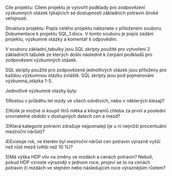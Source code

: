 Cíle projektu: 
Cílem projektu je vytvořit podklady pro zodpovězení výzkumných otázek týkajících se dostupnosti základních potravin široké veřejnosti.

Struktura projektu: 
Popis celého projektu naleznete v přiloženém souboru Dokumentace k projektu SQL_1.docx. V tomto souboru je popis zadání projektu, výzkumné otázky a komentář k odpovědím.

V souboru základní_tabulky jsou SQL skripty použité pro vytvoření 2 základních tabulek ze kterých došlo následně k čerpání podkladů pro zodpovězení výzkumných otázek. 

SQL skripty použité pro zodpovězené jednotlivých otázek jsou přiloženy pro každou výzkumnou otázku zvláště. SQL skripty jsou pod pojmenování výzkumná_otázka 1-5. 

Jednotlivé výzkumné otázky byly:

1)Rostou v průběhu let mzdy ve všech odvětvích, nebo v některých klesají?

2)Kolik je možné si koupit litrů mléka a kilogramů chleba za první a poslední srovnatelné období v dostupných datech cen a mezd?

3)Která kategorie potravin zdražuje nejpomaleji (je u ní nejnižší procentuální meziroční nárůst)?

4)Existuje rok, ve kterém byl meziroční nárůst cen potravin výrazně vyšší než růst mezd (větší než 10 %)?

5)Má výška HDP vliv na změny ve mzdách a cenách potravin? Neboli, pokud HDP vzroste výrazněji v jednom roce, projeví se to na cenách potravin či mzdách ve stejném nebo následujícím roce výraznějším růstem?


